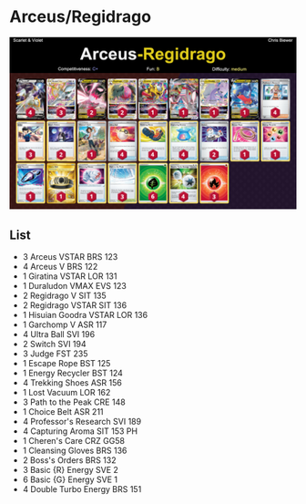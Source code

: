 # Arceus/Regidrago

![decklist](../../!Images/Standard/4BST-SVI/Arceus-Regidrago.png)

## List
* 3 Arceus VSTAR BRS 123
* 4 Arceus V BRS 122
* 1 Giratina VSTAR LOR 131
* 1 Duraludon VMAX EVS 123
* 2 Regidrago V SIT 135
* 2 Regidrago VSTAR SIT 136
* 1 Hisuian Goodra VSTAR LOR 136
* 1 Garchomp V ASR 117
* 4 Ultra Ball SVI 196
* 2 Switch SVI 194
* 3 Judge FST 235
* 1 Escape Rope BST 125
* 1 Energy Recycler BST 124
* 4 Trekking Shoes ASR 156
* 1 Lost Vacuum LOR 162
* 3 Path to the Peak CRE 148
* 1 Choice Belt ASR 211
* 4 Professor's Research SVI 189
* 4 Capturing Aroma SIT 153 PH
* 1 Cheren's Care CRZ GG58
* 1 Cleansing Gloves BRS 136
* 2 Boss's Orders BRS 132
* 3 Basic {R} Energy SVE 2
* 6 Basic {G} Energy SVE 1
* 4 Double Turbo Energy BRS 151

